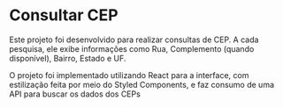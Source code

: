 # Consultar CEP
Este projeto foi desenvolvido para realizar consultas de CEP. A cada pesquisa, ele exibe informações como Rua, Complemento (quando disponível), Bairro, Estado e UF.

O projeto foi implementado utilizando React para a interface, com estilização feita por meio do Styled Components, e faz consumo de uma API para buscar os dados dos CEPs
